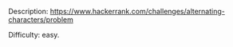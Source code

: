 Description: https://www.hackerrank.com/challenges/alternating-characters/problem

Difficulty: easy.
